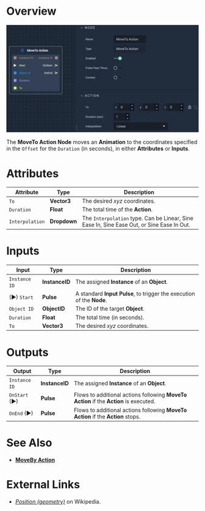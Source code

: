 # Overview

![The MoveTo Action Node.](../../.gitbook/assets/movetoaction.png)

The **MoveTo Action Node** moves an **Animation** to the coordinates specified in the `Offset` for the `Duration` (in seconds), in either **Attributes** or **Inputs**. 

# Attributes

|Attribute|Type|Description|
|---|---|---|
|`To`|**Vector3**|The desired *xyz* coordinates.|
|`Duration`|**Float**|The total time of the **Action**.|
|`Interpolation`|**Dropdown**|The `Interpolation` type. Can be Linear, Sine Ease In, Sine Ease Out, or Sine Ease In Out.|

# Inputs

|Input|Type|Description|
|---|---|---|
|`Instance ID`| **InstanceID** | The assigned **Instance** of an **Object**.|
|(►) `Start`|**Pulse**|A standard **Input Pulse**, to trigger the execution of the **Node**.|
|`Object ID`|**ObjectID**|The ID of the target **Object**.|
|`Duration`|**Float**|The total time (in seconds).|
|`To`|**Vector3**|The desired *xyz* coordinates.|

# Outputs

|Output|Type|Description|
|---|---|---|
|`Instance ID`|**InstanceID**|The assigned **Instance** of an **Object**.|
|`OnStart` (►)|**Pulse**|Flows to additional actions following **MoveTo Action** if the **Action** is executed.|
|`OnEnd` (►)|**Pulse**|Flows to additional actions following **MoveTo Action** if the **Action** stops.|

# See Also

* [**MoveBy Action**](movebyaction.md)

# External Links

* [*Position (geometry)*](https://en.wikipedia.org/wiki/Position_(geometry)) on Wikipedia. 